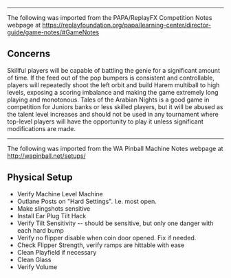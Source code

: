 ***
The following was imported from the PAPA/ReplayFX Competition Notes webpage at https://replayfoundation.org/papa/learning-center/director-guide/game-notes/#GameNotes
## Concerns
            
Skillful players will be capable of battling the genie for a significant amount of time. If the feed out of the pop bumpers is consistent and controllable, players will repeatedly shoot the left orbit and build Harem multiball to high levels, exposing a scoring imbalance and making the game extremely long playing and monotonous. Tales of the Arabian Nights is a good game in competition for Juniors banks or less skilled players, but it will be abused as the talent level increases and should not be used in any tournament where top-level players will have the opportunity to play it unless significant modifications are made.
***
The following was imported from the WA Pinball Machine Notes webpage at http://wapinball.net/setups/
## Physical Setup
-   Verify Machine Level Machine
-   Outlane Posts on "Hard Settings". I.e. most open.
-   Make slingshots sensitive
-   Install Ear Plug Tilt Hack
-   Verify Tilt Sensitivity -- should be sensitive, but only one danger with each hard bump
-   Verify no flipper disable when coin door opened. Fix if needed.
-   Check Flipper Strength, verify ramps are hittable with ease
-   Clean Playfield if necessary
-   Clean Glass
-   Verify Volume
